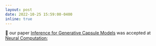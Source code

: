 ```yaml
---
layout: post
date: 2022-10-25 15:59:00-0400
inline: true
---
```


:rotating_light: our paper [Inference for Generative Capsule Models](https://arxiv.org/abs/2103.06676) was accepted at [Neural Computation](https://direct.mit.edu/neco);

